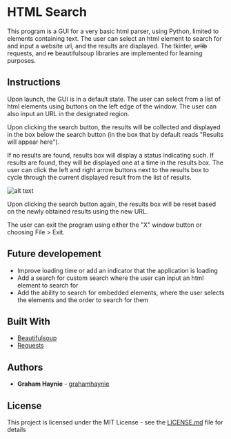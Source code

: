 # HTML Search

This program is a GUI for a very basic html parser, using Python, limited to elements containing text. The user can select an html element to search for and input a website url, and the results are displayed. The tkinter, ~~urlib~~ requests, and ~~re~~ beautifulsoup libraries are implemented for learning purposes. 

## Instructions
Upon launch, the GUI is in a default state. The user can select from a list of html elements using buttons on the left edge of the window. The user can also input an URL in the designated region. 

Upon clicking the search button, the results will be collected and displayed in the box below the search button (in the box that by default reads "Results will appear here"). 

If no results are found, results box will display a status indicating such. If results are found, they will be displayed one at a time in the results box. The user can click the left and right arrow buttons next to the results box to cycle through the current displayed result from the list of results.

![alt text](https://user-images.githubusercontent.com/12664577/41743817-e58a2fb4-756f-11e8-9064-e9be1359b30d.PNG)

Upon clicking the search button again, the results box will be reset based on the newly obtained results using the new URL.

The user can exit the program using either the "X" window button or choosing File > Exit. 

## Future developement

* Improve loading time or add an indicator that the application is loading
* Add a search for custom search where the user can input an html element to search for
* Add the ability to search for embedded elements, where the user selects the elements and the order to search for them

## Built With

* [Beautifulsoup](https://www.crummy.com/software/BeautifulSoup/)
* [Requests](http://docs.python-requests.org/en/master/)

## Authors

* **Graham Haynie** - [grahamhaynie](https://github.com/grahamhaynie)


## License

This project is licensed under the MIT License - see the [LICENSE.md](LICENSE.md) file for details